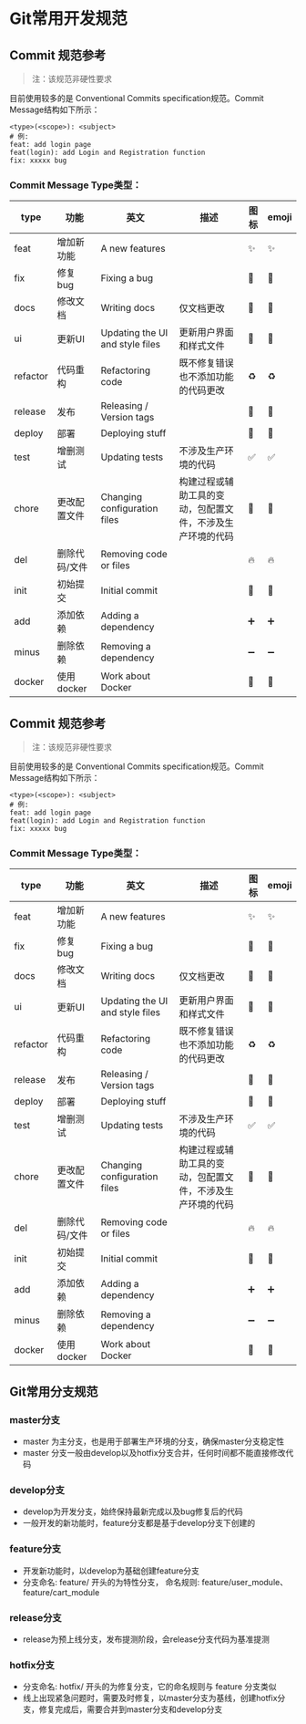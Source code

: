 # Git常用开发规范

## Commit 规范参考

> 注：该规范非硬性要求

目前使用较多的是 Conventional Commits specification规范。Commit Message结构如下所示：

```shell
<type>(<scope>): <subject>
# 例:
feat: add login page
feat(login): add Login and Registration function
fix: xxxxx bug
```

### Commit Message Type类型：

| type     | 功能          | 英文                            | 描述                                                       | 图标 | emoji |
| -------- | ------------- | ------------------------------- | ---------------------------------------------------------- | ---- | ----- |
| feat     | 增加新功能    | A new features                  |                                                            | ✨    | ✨     |
| fix      | 修复bug       | Fixing a bug                    |                                                            | 🐛    | 🐛     |
| docs     | 修改文档      | Writing docs                    | 仅文档更改                                                 | 📝    | 📝     |
| ui       | 更新UI        | Updating the UI and style files | 更新用户界面和样式文件                                     | 💄    | 💄     |
| refactor | 代码重构      | Refactoring code                | 既不修复错误也不添加功能的代码更改                         | ♻️    | ♻️     |
| release  | 发布          | Releasing / Version tags        |                                                            | 🔖    | 🔖     |
| deploy   | 部署          | Deploying stuff                 |                                                            | 🚀    | 🚀     |
| test     | 增删测试      | Updating tests                  | 不涉及生产环境的代码                                       | ✅    | ✅     |
| chore    | 更改配置文件  | Changing configuration files    | 构建过程或辅助工具的变动，包配置文件，不涉及生产环境的代码 | 🔧    | 🔧     |
| del      | 删除代码/文件 | Removing code or files          |                                                            | 🔥    | 🔥     |
| init     | 初始提交      | Initial commit                  |                                                            | 🎉    | 🎉     |
| add      | 添加依赖      | Adding a dependency             |                                                            | ➕    | ➕     |
| minus    | 删除依赖      | Removing a dependency           |                                                            | ➖    | ➖     |
| docker   | 使用docker    | Work about Docker               |                                                            | 🐳    | 🐳     |

## Commit 规范参考

> 注：该规范非硬性要求

目前使用较多的是 Conventional Commits specification规范。Commit Message结构如下所示：

```shell
<type>(<scope>): <subject>
# 例:
feat: add login page
feat(login): add Login and Registration function
fix: xxxxx bug
```

### Commit Message Type类型：

| type     | 功能          | 英文                            | 描述                                                       | 图标 | emoji |
| -------- | ------------- | ------------------------------- | ---------------------------------------------------------- | ---- | ----- |
| feat     | 增加新功能    | A new features                  |                                                            | ✨    | ✨     |
| fix      | 修复bug       | Fixing a bug                    |                                                            | 🐛    | 🐛     |
| docs     | 修改文档      | Writing docs                    | 仅文档更改                                                 | 📝    | 📝     |
| ui       | 更新UI        | Updating the UI and style files | 更新用户界面和样式文件                                     | 💄    | 💄     |
| refactor | 代码重构      | Refactoring code                | 既不修复错误也不添加功能的代码更改                         | ♻️    | ♻️     |
| release  | 发布          | Releasing / Version tags        |                                                            | 🔖    | 🔖     |
| deploy   | 部署          | Deploying stuff                 |                                                            | 🚀    | 🚀     |
| test     | 增删测试      | Updating tests                  | 不涉及生产环境的代码                                       | ✅    | ✅     |
| chore    | 更改配置文件  | Changing configuration files    | 构建过程或辅助工具的变动，包配置文件，不涉及生产环境的代码 | 🔧    | 🔧     |
| del      | 删除代码/文件 | Removing code or files          |                                                            | 🔥    | 🔥     |
| init     | 初始提交      | Initial commit                  |                                                            | 🎉    | 🎉     |
| add      | 添加依赖      | Adding a dependency             |                                                            | ➕    | ➕     |
| minus    | 删除依赖      | Removing a dependency           |                                                            | ➖    | ➖     |
| docker   | 使用docker    | Work about Docker               |                                                            | 🐳    | 🐳     |

## Git常用分支规范

### master分支

- master 为主分支，也是用于部署生产环境的分支，确保master分支稳定性
- master 分支一般由develop以及hotfix分支合并，任何时间都不能直接修改代码

### develop分支

- develop为开发分支，始终保持最新完成以及bug修复后的代码
- 一般开发的新功能时，feature分支都是基于develop分支下创建的

### feature分支

- 开发新功能时，以develop为基础创建feature分支
- 分支命名: feature/ 开头的为特性分支， 命名规则: feature/user_module、 feature/cart_module

### release分支

- release为预上线分支，发布提测阶段，会release分支代码为基准提测

### hotfix分支

- 分支命名: hotfix/ 开头的为修复分支，它的命名规则与 feature 分支类似
- 线上出现紧急问题时，需要及时修复，以master分支为基线，创建hotfix分支，修复完成后，需要合并到master分支和develop分支
